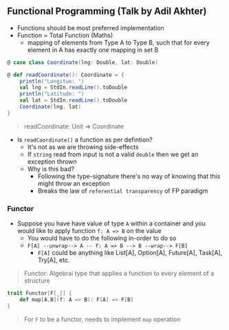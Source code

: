 ## Functional Programming (Talk by Adil Akhter)

* Functions should be most preferred implementation
* Function = Total Function (Maths)
	* mapping of elements from Type A to Type B, such that for every element in A has exactly one mapping in set B

```scala
@ case class Coordinate(lng: Double, lat: Double)

@ def readCoordinate(): Coordinate = {
	println("Longitue: ")
	val lng = StdIn.readLine().toDouble
	println("Latitude: ")
	val lat = StdIn.readLine().toDouble
	Coordinate(lng, lat)
}
```

> readCoordinate: Unit => Coordinate

* Is `readCoordinate()` a function as per defintion?
	* It's not as we are throwing side-effects
	* If `string` read from input is not a valid `double` then we get an exception thrown
	* Why is this bad?
		* Following the type-signature there's no way of knowing that this might throw an exception
		* Breaks the law of `referential transparency` of FP paradigm

### Functor

* Suppose you have have value of type `A` within a container and you would like to apply function `f: A => B` on the value
	* You would have to do the following in-order to do so
	* `F[A] --unwrap--> A -- f: A => B --> B --wrap--> F[B]`
		* `F[A]` could be anything like List[A], Option[A], Future[A], Task[A], Try[A], etc.

> Functor: Algebrai type that applies a function to every element of a structure
```scala
trait Functor[F[_]] {
	def map[A,B](f: A => B): F[A] => F[B]
}
```
> For `F` to be a functor, needs to implement `map` operation

